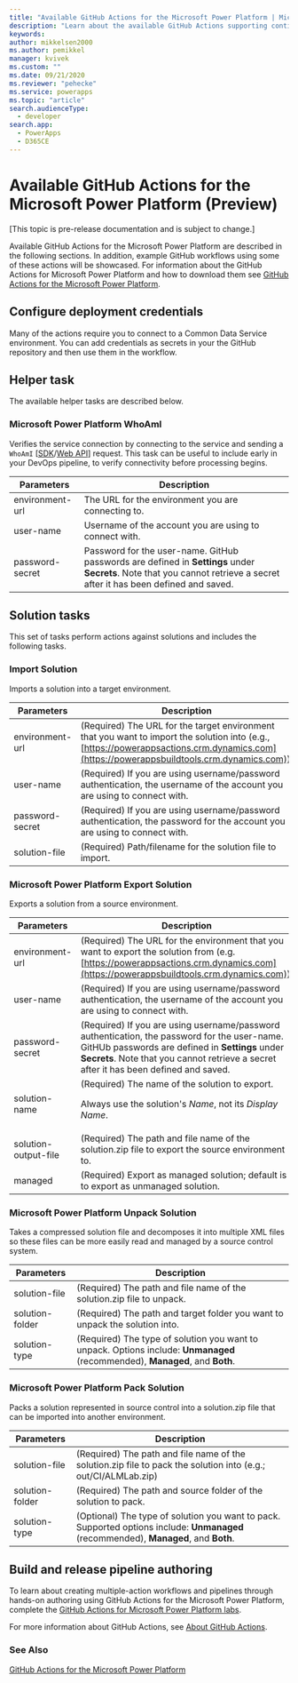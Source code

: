 ```yaml
---
title: "Available GitHub Actions for the Microsoft Power Platform | Microsoft Docs"
description: "Learn about the available GitHub Actions supporting continuous integration and delivery with Microsoft Power Platform."
keywords: 
author: mikkelsen2000
ms.author: pemikkel
manager: kvivek
ms.custom: ""
ms.date: 09/21/2020
ms.reviewer: "pehecke"
ms.service: powerapps
ms.topic: "article"
search.audienceType: 
  - developer
search.app: 
  - PowerApps
  - D365CE
---
```


# Available GitHub Actions for the Microsoft Power Platform (Preview)
[This topic is pre-release documentation and is subject to change.]

Available GitHub Actions for the Microsoft Power Platform are described in the following sections. In addition, example GitHub workflows using some of these actions will be showcased. For information about the GitHub Actions for Microsoft Power Platform and how to download them see [GitHub Actions for the Microsoft Power Platform](devops-github-actions.md).

## Configure deployment credentials
Many of the actions require you to connect to a Common Data Service environment. You can add credentials as secrets in your the GitHub repository and then use them in the workflow.

## Helper task

The available helper tasks are described below.

### Microsoft Power Platform WhoAmI

Verifies the service connection by connecting to the service and sending a `WhoAmI` [[SDK](/dotnet/api/microsoft.crm.sdk.messages.whoamirequest)/[Web API](/dynamics365/customer-engagement/web-api/whoami)] request. This task can be useful to include early in your DevOps pipeline, to verify connectivity before processing begins.

| Parameters    | Description   |
|---------------|---------------|
| environment-url | The URL for the environment you are connecting to.|
| user-name | Username of the account you are using to connect with. |
| password-secret | Password for the user-name. GitHub passwords are defined in **Settings** under **Secrets**. Note that you cannot retrieve a secret after it has been defined and saved. |

## Solution tasks

This set of tasks perform actions against solutions and includes the following tasks.

### Import Solution
Imports a solution into a target environment.

| Parameters           | Description        |
|----------------------|--------------------------|
| environment-url| (Required) The URL for the target environment that you want to import the solution into (e.g., [https://powerappsactions.crm.dynamics.com](https://powerappsbuildtools.crm.dynamics.com)).|
|user-name|(Required) If you are using username/password authentication, the username of the account you are using to connect with.|
| password-secret | (Required) If you are using username/password authentication, the password for the account you are using to connect with.
 | solution-file        | (Required) Path/filename for the solution file to import.   |

<p/>

### Microsoft Power Platform Export Solution

Exports a solution from a source environment.

| Parameters      | Description     |
|-----------------|---------------------|
| environment-url| (Required) The URL for the environment that you want to export the solution from (e.g. [https://powerappsactions.crm.dynamics.com](https://powerappsbuildtools.crm.dynamics.com)).|
|user-name|(Required) If you are using username/password authentication, the username of the account you are using to connect with.|
| password-secret | (Required) If you are using username/password authentication, the password for the user-name. GitHUb passwords are defined in **Settings** under **Secrets**. Note that you cannot retrieve a secret after it has been defined and saved. |
 | solution-name              | (Required) The name of the solution to export.<p/>Always use the solution's *Name*, not its *Display Name*.    |
 | solution-output-file        | (Required) The path and file name of the solution.zip file to export the source environment to.|
  | managed        | (Required) Export as managed solution; default is to export as unmanaged solution.|
<p/>

### Microsoft Power Platform Unpack Solution

Takes a compressed solution file and decomposes it into multiple XML files so these files can be more easily read and managed by a source control system.

| Parameters    | Description       |
|---------------|-------------------|
| solution-file              | (Required) The path and file name of the solution.zip file to unpack.     |
| solution-folder | (Required) The path and target folder you want to unpack the solution into.      |
| solution-type | (Required) The type of solution you want to unpack. Options include: **Unmanaged** (recommended), **Managed**, and **Both**. |
<p/>

### Microsoft Power Platform Pack Solution

Packs a solution represented in source control into a solution.zip file that can be imported into another environment.

| Parameters       | Description     |
|------------------|-----------------|
| solution-file              | (Required) The path and file name of the solution.zip file to pack the solution into (e.g.; out/CI/ALMLab.zip)     |
| solution-folder             | (Required) The path and source folder of the solution to pack.      |
| solution-type                  | (Optional) The type of solution you want to pack. Supported options include: **Unmanaged** (recommended), **Managed**, and **Both**. |


## Build and release pipeline authoring

To learn about creating multiple-action workflows and pipelines through hands-on authoring using GitHub Actions for the Microsoft Power Platform, complete the [GitHub Actions for Microsoft Power Platform labs](https://aka.ms/poweractionslab).

For more information about GitHub Actions, see [About GitHub Actions](https://help.github.com/actions/getting-started-with-github-actions/about-github-actions).

### See Also

[GitHub Actions for the Microsoft Power Platform](devops-github-actions.md)